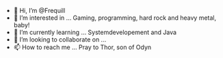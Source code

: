 - 👋 Hi, I’m @Frequill 
- 👀 I’m interested in ... Gaming, programming, hard rock and heavy metal, baby!
- 🌱 I’m currently learning ... Systemdevelopement and Java
- 💞️ I’m looking to collaborate on ...
- 📫 How to reach me ... Pray to Thor, son of Odyn

<!---
Frequill/Frequill is a ✨ special ✨ repository because its `README.md` (this file) appears on your GitHub profile.
You can click the Preview link to take a look at your changes.
--->
